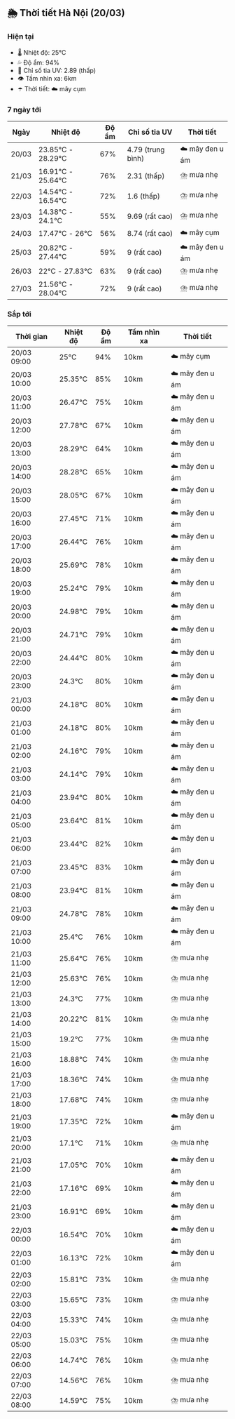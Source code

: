 ## 🌦️ Thời tiết Hà Nội (20/03)

### Hiện tại

- 🌡️ Nhiệt độ: 25℃
- 💦 Độ ẩm: 94%
- 🌟 Chỉ số tia UV: 2.89 (thấp)
- 👁️ Tầm nhìn xa: 6km
- ☂️ Thời tiết: ☁️ mây cụm

### 7 ngày tới

| Ngày | Nhiệt độ | Độ ẩm | Chỉ số tia UV | Thời tiết |
| --- | --- | --- | --- | --- |
| 20/03 | 23.85℃ - 28.29℃ | 67% | 4.79 (trung bình) | ☁️ mây đen u ám |
| 21/03 | 16.91℃ - 25.64℃ | 76% | 2.31 (thấp) | ⛈️ mưa nhẹ |
| 22/03 | 14.54℃ - 16.54℃ | 72% | 1.6 (thấp) | ⛈️ mưa nhẹ |
| 23/03 | 14.38℃ - 24.1℃ | 55% | 9.69 (rất cao) | ⛈️ mưa nhẹ |
| 24/03 | 17.47℃ - 26℃ | 56% | 8.74 (rất cao) | ☁️ mây cụm |
| 25/03 | 20.82℃ - 27.44℃ | 59% | 9 (rất cao) | ☁️ mây đen u ám |
| 26/03 | 22℃ - 27.83℃ | 63% | 9 (rất cao) | ⛈️ mưa nhẹ |
| 27/03 | 21.56℃ - 28.04℃ | 72% | 9 (rất cao) | ⛈️ mưa nhẹ |

### Sắp tới

| Thời gian | Nhiệt độ | Độ ẩm | Tầm nhìn xa | Thời tiết |
| --- | --- | --- | --- | --- |
| 20/03 09:00 | 25℃ | 94% | 10km | ☁️ mây cụm |
| 20/03 10:00 | 25.35℃ | 85% | 10km | ☁️ mây đen u ám |
| 20/03 11:00 | 26.47℃ | 75% | 10km | ☁️ mây đen u ám |
| 20/03 12:00 | 27.78℃ | 67% | 10km | ☁️ mây đen u ám |
| 20/03 13:00 | 28.29℃ | 64% | 10km | ☁️ mây đen u ám |
| 20/03 14:00 | 28.28℃ | 65% | 10km | ☁️ mây đen u ám |
| 20/03 15:00 | 28.05℃ | 67% | 10km | ☁️ mây đen u ám |
| 20/03 16:00 | 27.45℃ | 71% | 10km | ☁️ mây đen u ám |
| 20/03 17:00 | 26.44℃ | 76% | 10km | ☁️ mây đen u ám |
| 20/03 18:00 | 25.69℃ | 78% | 10km | ☁️ mây đen u ám |
| 20/03 19:00 | 25.24℃ | 79% | 10km | ☁️ mây đen u ám |
| 20/03 20:00 | 24.98℃ | 79% | 10km | ☁️ mây đen u ám |
| 20/03 21:00 | 24.71℃ | 79% | 10km | ☁️ mây đen u ám |
| 20/03 22:00 | 24.44℃ | 80% | 10km | ☁️ mây đen u ám |
| 20/03 23:00 | 24.3℃ | 80% | 10km | ☁️ mây đen u ám |
| 21/03 00:00 | 24.18℃ | 80% | 10km | ☁️ mây đen u ám |
| 21/03 01:00 | 24.18℃ | 80% | 10km | ☁️ mây đen u ám |
| 21/03 02:00 | 24.16℃ | 79% | 10km | ☁️ mây đen u ám |
| 21/03 03:00 | 24.14℃ | 79% | 10km | ☁️ mây đen u ám |
| 21/03 04:00 | 23.94℃ | 80% | 10km | ☁️ mây đen u ám |
| 21/03 05:00 | 23.64℃ | 81% | 10km | ☁️ mây đen u ám |
| 21/03 06:00 | 23.44℃ | 82% | 10km | ☁️ mây đen u ám |
| 21/03 07:00 | 23.45℃ | 83% | 10km | ☁️ mây đen u ám |
| 21/03 08:00 | 23.94℃ | 81% | 10km | ☁️ mây đen u ám |
| 21/03 09:00 | 24.78℃ | 78% | 10km | ☁️ mây đen u ám |
| 21/03 10:00 | 25.4℃ | 76% | 10km | ☁️ mây đen u ám |
| 21/03 11:00 | 25.64℃ | 76% | 10km | ⛈️ mưa nhẹ |
| 21/03 12:00 | 25.63℃ | 76% | 10km | ⛈️ mưa nhẹ |
| 21/03 13:00 | 24.3℃ | 77% | 10km | ⛈️ mưa nhẹ |
| 21/03 14:00 | 20.22℃ | 81% | 10km | ⛈️ mưa nhẹ |
| 21/03 15:00 | 19.2℃ | 77% | 10km | ⛈️ mưa nhẹ |
| 21/03 16:00 | 18.88℃ | 74% | 10km | ⛈️ mưa nhẹ |
| 21/03 17:00 | 18.36℃ | 74% | 10km | ⛈️ mưa nhẹ |
| 21/03 18:00 | 17.68℃ | 74% | 10km | ⛈️ mưa nhẹ |
| 21/03 19:00 | 17.35℃ | 72% | 10km | ☁️ mây đen u ám |
| 21/03 20:00 | 17.1℃ | 71% | 10km | ⛈️ mưa nhẹ |
| 21/03 21:00 | 17.05℃ | 70% | 10km | ☁️ mây đen u ám |
| 21/03 22:00 | 17.16℃ | 69% | 10km | ☁️ mây đen u ám |
| 21/03 23:00 | 16.91℃ | 69% | 10km | ☁️ mây đen u ám |
| 22/03 00:00 | 16.54℃ | 70% | 10km | ☁️ mây đen u ám |
| 22/03 01:00 | 16.13℃ | 72% | 10km | ☁️ mây đen u ám |
| 22/03 02:00 | 15.81℃ | 73% | 10km | ⛈️ mưa nhẹ |
| 22/03 03:00 | 15.65℃ | 73% | 10km | ⛈️ mưa nhẹ |
| 22/03 04:00 | 15.33℃ | 74% | 10km | ⛈️ mưa nhẹ |
| 22/03 05:00 | 15.03℃ | 75% | 10km | ⛈️ mưa nhẹ |
| 22/03 06:00 | 14.74℃ | 76% | 10km | ⛈️ mưa nhẹ |
| 22/03 07:00 | 14.56℃ | 76% | 10km | ⛈️ mưa nhẹ |
| 22/03 08:00 | 14.59℃ | 75% | 10km | ⛈️ mưa nhẹ |
